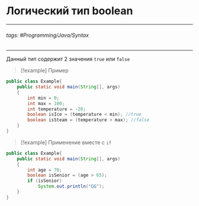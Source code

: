 # Логический тип boolean
***
###### tags: #Programming/Java/Syntax  
***
Данный тип содержит 2 значения `true` или `false`
>[!example] Пример
```java
public class Example{
	public static void main(String[], args)
	{
		int min = 0;
		int max = 100;
		int temperature = -20;
		boolean isIce = (temperature < min); //true
		boolean isSteam = (temperature > max); //false
	}
}
```
>[!example] Применение вместе с `if`
```java
public class Example{
	public static void main(String[], args)
	{
		int age = 70; 
		boolean isSenior = (age > 65); 
		if (isSenior) 
			System.out.println("GG");
	}
}
```

